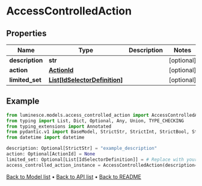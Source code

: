 # AccessControlledAction

## Properties
Name | Type | Description | Notes
------------ | ------------- | ------------- | -------------
**description** | **str** |  | [optional] 
**action** | [**ActionId**](ActionId.md) |  | [optional] 
**limited_set** | [**List[IdSelectorDefinition]**](IdSelectorDefinition.md) |  | [optional] 
## Example

```python
from luminesce.models.access_controlled_action import AccessControlledAction
from typing import List, Dict, Optional, Any, Union, TYPE_CHECKING
from typing_extensions import Annotated
from pydantic.v1 import BaseModel, StrictStr, StrictInt, StrictBool, StrictFloat, StrictBytes, Field, validator, ValidationError, conlist, constr
from datetime import datetime

description: Optional[StrictStr] = "example_description"
action: Optional[ActionId] = None
limited_set: Optional[List[IdSelectorDefinition]] = # Replace with your value
access_controlled_action_instance = AccessControlledAction(description=description, action=action, limited_set=limited_set)

```

[Back to Model list](../README.md#documentation-for-models) &#8226; [Back to API list](../README.md#documentation-for-api-endpoints) &#8226; [Back to README](../README.md)

